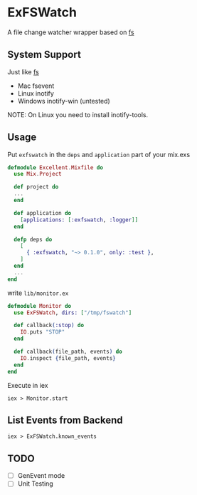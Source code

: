 ExFSWatch
=========

A file change watcher wrapper based on [fs](https://github.com/synrc/fs)

## System Support

Just like [fs](https://github.com/synrc/fs#backends)

- Mac fsevent
- Linux inotify
- Windows inotify-win (untested)

NOTE: On Linux you need to install inotify-tools.

## Usage

Put `exfswatch` in the `deps` and `application` part of your mix.exs

``` elixir
defmodule Excellent.Mixfile do
  use Mix.Project

  def project do
  ...
  end

  def application do
    [applications: [:exfswatch, :logger]]
  end

  defp deps do
    [
      { :exfswatch, "~> 0.1.0", only: :test },
    ]
  end
  ...
end
```

write `lib/monitor.ex`

```elixir
defmodule Monitor do
  use ExFSWatch, dirs: ["/tmp/fswatch"]

  def callback(:stop) do
    IO.puts "STOP"
  end

  def callback(file_path, events) do
    IO.inspect {file_path, events}
  end
end
```

Execute in iex

```shell
iex > Monitor.start
```

## List Events from Backend

```shell
iex > ExFSWatch.known_events
```

## TODO

- [ ] GenEvent mode
- [ ] Unit Testing
